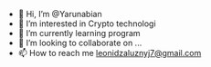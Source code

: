 - 👋 Hi, I’m @Yarunabian
- 👀 I’m interested in Crypto technologi
- 🌱 I’m currently learning program
- 💞️ I’m looking to collaborate on ...
- 📫 How to reach me leonidzaluznyj7@gmail.com

<!---
Yarunabian/Yarunabian is a ✨ special ✨ repository because its `README.md` (this file) appears on your GitHub profile.
You can click the Preview link to take a look at your changes.
--->
